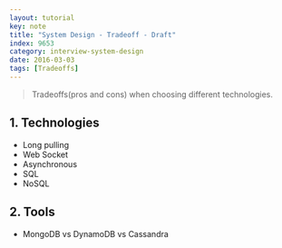 ```yaml
---
layout: tutorial
key: note
title: "System Design - Tradeoff - Draft"
index: 9653
category: interview-system-design
date: 2016-03-03
tags: [Tradeoffs]
---
```


> Tradeoffs(pros and cons) when choosing different technologies.

## 1. Technologies
* Long pulling
* Web Socket
* Asynchronous
* SQL
* NoSQL

## 2. Tools
* MongoDB vs DynamoDB vs Cassandra

